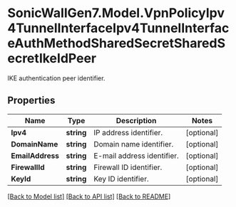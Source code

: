 # SonicWallGen7.Model.VpnPolicyIpv4TunnelInterfaceIpv4TunnelInterfaceAuthMethodSharedSecretSharedSecretIkeIdPeer
IKE authentication peer identifier.

## Properties

Name | Type | Description | Notes
------------ | ------------- | ------------- | -------------
**Ipv4** | **string** | IP address identifier. | [optional] 
**DomainName** | **string** | Domain name identifier. | [optional] 
**EmailAddress** | **string** | E-mail address identifier. | [optional] 
**FirewallId** | **string** | Firewall ID identifier. | [optional] 
**KeyId** | **string** | Key ID identifier. | [optional] 

[[Back to Model list]](../README.md#documentation-for-models) [[Back to API list]](../README.md#documentation-for-api-endpoints) [[Back to README]](../README.md)

